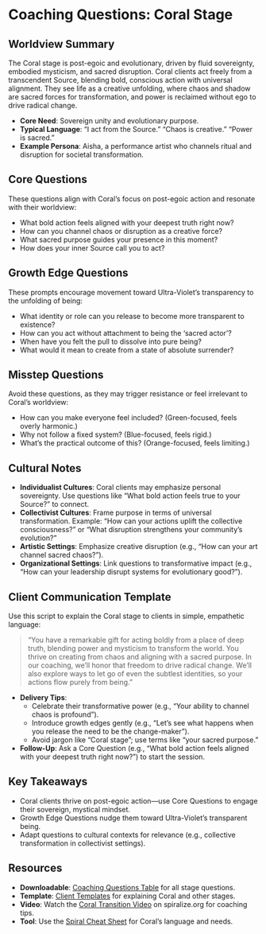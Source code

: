 # Coaching Questions: Coral Stage

## Worldview Summary

The Coral stage is post-egoic and evolutionary, driven by fluid sovereignty, embodied mysticism, and sacred disruption. Coral clients act freely from a transcendent Source, blending bold, conscious action with universal alignment. They see life as a creative unfolding, where chaos and shadow are sacred forces for transformation, and power is reclaimed without ego to drive radical change.

- **Core Need**: Sovereign unity and evolutionary purpose.
- **Typical Language**: “I act from the Source.” “Chaos is creative.” “Power is sacred.”
- **Example Persona**: Aisha, a performance artist who channels ritual and disruption for societal transformation.

## Core Questions

These questions align with Coral’s focus on post-egoic action and resonate with their worldview:

- What bold action feels aligned with your deepest truth right now?
- How can you channel chaos or disruption as a creative force?
- What sacred purpose guides your presence in this moment?
- How does your inner Source call you to act?

## Growth Edge Questions

These prompts encourage movement toward Ultra-Violet’s transparency to the unfolding of being:

- What identity or role can you release to become more transparent to existence?
- How can you act without attachment to being the ‘sacred actor’?
- When have you felt the pull to dissolve into pure being?
- What would it mean to create from a state of absolute surrender?

## Misstep Questions

Avoid these questions, as they may trigger resistance or feel irrelevant to Coral’s worldview:

- How can you make everyone feel included? (Green-focused, feels overly harmonic.)
- Why not follow a fixed system? (Blue-focused, feels rigid.)
- What’s the practical outcome of this? (Orange-focused, feels limiting.)

## Cultural Notes

- **Individualist Cultures**: Coral clients may emphasize personal sovereignty. Use questions like “What bold action feels true to your Source?” to connect.
- **Collectivist Cultures**: Frame purpose in terms of universal transformation. Example: “How can your actions uplift the collective consciousness?” or “What disruption strengthens your community’s evolution?”
- **Artistic Settings**: Emphasize creative disruption (e.g., “How can your art channel sacred chaos?”).
- **Organizational Settings**: Link questions to transformative impact (e.g., “How can your leadership disrupt systems for evolutionary good?”).

## Client Communication Template

Use this script to explain the Coral stage to clients in simple, empathetic language:

> “You have a remarkable gift for acting boldly from a place of deep truth, blending power and mysticism to transform the world. You thrive on creating from chaos and aligning with a sacred purpose. In our coaching, we’ll honor that freedom to drive radical change. We’ll also explore ways to let go of even the subtlest identities, so your actions flow purely from being.”

- **Delivery Tips**:
  - Celebrate their transformative power (e.g., “Your ability to channel chaos is profound”).
  - Introduce growth edges gently (e.g., “Let’s see what happens when you release the need to be the change-maker”).
  - Avoid jargon like “Coral stage”; use terms like “your sacred purpose.”
- **Follow-Up**: Ask a Core Question (e.g., “What bold action feels aligned with your deepest truth right now?”) to start the session.

## Key Takeaways

- Coral clients thrive on post-egoic action—use Core Questions to engage their sovereign, mystical mindset.
- Growth Edge Questions nudge them toward Ultra-Violet’s transparent being.
- Adapt questions to cultural contexts for relevance (e.g., collective transformation in collectivist settings).

## Resources

- **Downloadable**: [Coaching Questions Table](#coaching-questions-table) for all stage questions.
- **Template**: [Client Templates](#client-templates) for explaining Coral and other stages.
- **Video**: Watch the [Coral Transition Video](#coral-transition-video) on spiralize.org for coaching tips.
- **Tool**: Use the [Spiral Cheat Sheet](#spiral-cheat-sheet) for Coral’s language and needs.